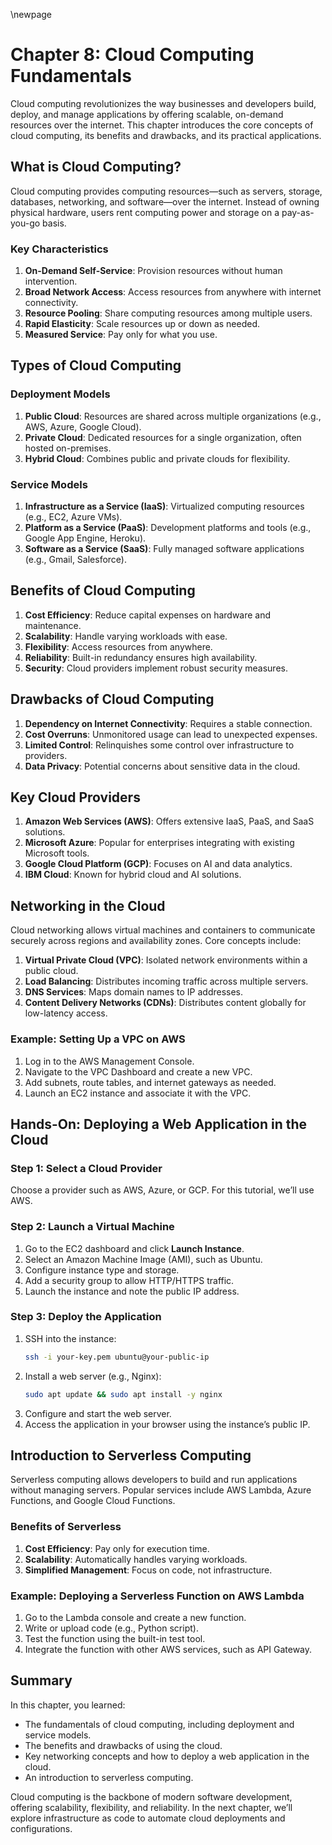 \newpage
# Chapter 8: Cloud Computing Fundamentals

Cloud computing revolutionizes the way businesses and developers build, deploy, and manage applications by offering scalable, on-demand resources over the internet. This chapter introduces the core concepts of cloud computing, its benefits and drawbacks, and its practical applications.

## What is Cloud Computing?

Cloud computing provides computing resources—such as servers, storage, databases, networking, and software—over the internet. Instead of owning physical hardware, users rent computing power and storage on a pay-as-you-go basis.

### Key Characteristics
1. **On-Demand Self-Service**: Provision resources without human intervention.
2. **Broad Network Access**: Access resources from anywhere with internet connectivity.
3. **Resource Pooling**: Share computing resources among multiple users.
4. **Rapid Elasticity**: Scale resources up or down as needed.
5. **Measured Service**: Pay only for what you use.

## Types of Cloud Computing

### Deployment Models
1. **Public Cloud**: Resources are shared across multiple organizations (e.g., AWS, Azure, Google Cloud).
2. **Private Cloud**: Dedicated resources for a single organization, often hosted on-premises.
3. **Hybrid Cloud**: Combines public and private clouds for flexibility.

### Service Models
1. **Infrastructure as a Service (IaaS)**: Virtualized computing resources (e.g., EC2, Azure VMs).
2. **Platform as a Service (PaaS)**: Development platforms and tools (e.g., Google App Engine, Heroku).
3. **Software as a Service (SaaS)**: Fully managed software applications (e.g., Gmail, Salesforce).

## Benefits of Cloud Computing
1. **Cost Efficiency**: Reduce capital expenses on hardware and maintenance.
2. **Scalability**: Handle varying workloads with ease.
3. **Flexibility**: Access resources from anywhere.
4. **Reliability**: Built-in redundancy ensures high availability.
5. **Security**: Cloud providers implement robust security measures.

## Drawbacks of Cloud Computing
1. **Dependency on Internet Connectivity**: Requires a stable connection.
2. **Cost Overruns**: Unmonitored usage can lead to unexpected expenses.
3. **Limited Control**: Relinquishes some control over infrastructure to providers.
4. **Data Privacy**: Potential concerns about sensitive data in the cloud.

## Key Cloud Providers
1. **Amazon Web Services (AWS)**: Offers extensive IaaS, PaaS, and SaaS solutions.
2. **Microsoft Azure**: Popular for enterprises integrating with existing Microsoft tools.
3. **Google Cloud Platform (GCP)**: Focuses on AI and data analytics.
4. **IBM Cloud**: Known for hybrid cloud and AI solutions.

## Networking in the Cloud
Cloud networking allows virtual machines and containers to communicate securely across regions and availability zones. Core concepts include:
1. **Virtual Private Cloud (VPC)**: Isolated network environments within a public cloud.
2. **Load Balancing**: Distributes incoming traffic across multiple servers.
3. **DNS Services**: Maps domain names to IP addresses.
4. **Content Delivery Networks (CDNs)**: Distributes content globally for low-latency access.

### Example: Setting Up a VPC on AWS
1. Log in to the AWS Management Console.
2. Navigate to the VPC Dashboard and create a new VPC.
3. Add subnets, route tables, and internet gateways as needed.
4. Launch an EC2 instance and associate it with the VPC.

## Hands-On: Deploying a Web Application in the Cloud

### Step 1: Select a Cloud Provider
Choose a provider such as AWS, Azure, or GCP. For this tutorial, we’ll use AWS.

### Step 2: Launch a Virtual Machine
1. Go to the EC2 dashboard and click **Launch Instance**.
2. Select an Amazon Machine Image (AMI), such as Ubuntu.
3. Configure instance type and storage.
4. Add a security group to allow HTTP/HTTPS traffic.
5. Launch the instance and note the public IP address.

### Step 3: Deploy the Application
1. SSH into the instance:
   ```bash
   ssh -i your-key.pem ubuntu@your-public-ip
   ```
2. Install a web server (e.g., Nginx):
   ```bash
   sudo apt update && sudo apt install -y nginx
   ```
3. Configure and start the web server.
4. Access the application in your browser using the instance’s public IP.

## Introduction to Serverless Computing
Serverless computing allows developers to build and run applications without managing servers. Popular services include AWS Lambda, Azure Functions, and Google Cloud Functions.

### Benefits of Serverless
1. **Cost Efficiency**: Pay only for execution time.
2. **Scalability**: Automatically handles varying workloads.
3. **Simplified Management**: Focus on code, not infrastructure.

### Example: Deploying a Serverless Function on AWS Lambda
1. Go to the Lambda console and create a new function.
2. Write or upload code (e.g., Python script).
3. Test the function using the built-in test tool.
4. Integrate the function with other AWS services, such as API Gateway.

## Summary

In this chapter, you learned:
- The fundamentals of cloud computing, including deployment and service models.
- The benefits and drawbacks of using the cloud.
- Key networking concepts and how to deploy a web application in the cloud.
- An introduction to serverless computing.

Cloud computing is the backbone of modern software development, offering scalability, flexibility, and reliability. In the next chapter, we’ll explore infrastructure as code to automate cloud deployments and configurations.

